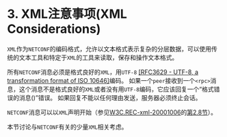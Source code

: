 # 3. XML注意事项(XML Considerations)

`XML`作为`NETCONF`的编码格式，允许以文本格式表示复杂的分层数据，可以使用传统的文本工具和特定于`XML`的工具来读取，保存和操作文本格式。

所有`NETCONF`消息必须是格式良好的`XML`，用`UTF-8` [[RFC3629 - UTF-8, a transformation format of ISO 10646]](https://tools.ietf.org/html/rfc3629)编码。 如果一个`peer`接收到一个`<rpc>`消息，这个消息不是格式良好的`XML`或者没有用`UTF-8`编码，它应该回复一个“格式错误的消息()”错误。 如果回复不能以任何理由发送，服务器必须终止会话。

`NETCONF`消息可以以`XML`声明开始（参见[W3C.REC-xml-20001006](https://tools.ietf.org/html/rfc6241#ref-W3C.REC-xml-20001006)的[第2.8节](https://www.w3.org/TR/2000/REC-xml-20001006#sec-prolog-dtd)）。

本节讨论与`NETCONF`有关的少量`XML`相关考虑。
